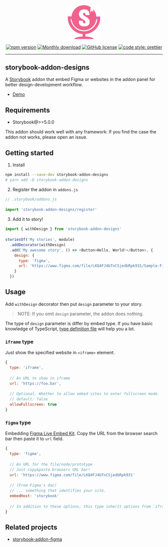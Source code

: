 <div align="center">
  
  <img src="./packages/assets/logo.png" width="104" alt="logo">
  <br/>

[![npm version](https://badge.fury.io/js/storybook-addon-designs.svg)](https://badge.fury.io/js/storybook-addon-designs)
[![Monthly download](https://img.shields.io/npm/dm/storybook-addon-designs.svg)](https://www.npmjs.com/package/storybook-addon-designs)
[![GitHub license](https://img.shields.io/github/license/pocka/storybook-addon-designs.svg)](https://github.com/pocka/storybook-addon-designs/blob/master/LICENSE)
[![code style: prettier](https://img.shields.io/badge/code_style-prettier-ff69b4.svg)](https://github.com/prettier/prettier)

</div>

<hr/>

## storybook-addon-designs

A [Storybook](https://github.com/storybooks/storybook) addon that embed Figma or websites in the addon panel for better design-development workflow.

- [Demo](https://pocka.github.io/storybook-addon-designs)

## Requirements

- Storybook@>=5.0.0

This addon should work well with any framework: If you find the case the addon not works, please open an issue.

## Getting started

1. Install

```sh
npm install --save-dev storybook-addon-designs
# yarn add -D storybook-addon-designs
```

2. Register the addon in `addons.js`

```js
// .storybook/addons.js

import 'storybook-addon-designs/register'
```

3. Add it to story!

```js
import { withDesign } from 'storybook-addon-designs'

storiesOf('My stories', module)
  .addDecorator(withDesign)
  .add('My awesome story', () => <Button>Hello, World!</Button>, {
    design: {
      type: 'figma',
      url: 'https://www.figma.com/file/LKQ4FJ4bTnCSjedbRpk931/Sample-File'
    }
  })
```

## Usage

Add `withDesign` decorator then put `design` parameter to your story.

> NOTE: If you omit `design` parameter, the addon does nothing.

The type of `design` parameter is differ by embed type.
If you have basic knowledge of TypeScript, [type definition file](./packages/storybook-addon-designs/src/config.ts) will help you a lot.

### `iframe` type

Just show the specified website in `<iframe>` element.

```js
{
  type: 'iframe',

  // An URL to show in iframe
  url: 'https://foo.bar',

  // Optional. Whether to allow embed sites to enter fullscreen mode.
  // default: false
  allowFullscreen: true
}
```

### `figma` type

Embedding [Figma Live Embed Kit](https://www.figma.com/developers/embed).
Copy the URL from the browser search bar then paste it to `url` field.

```js
{
  type: 'figma',

  // An URL for the file/node/prototype
  // Just copy&paste browsers URL bar!
  url: 'https://www.figma.com/file/LKQ4FJ4bTnCSjedbRpk931'

  // (From Figma's doc)
  // ... something that identifies your site.
  embedHost: 'storybook'

  // In addition to these options, this type inherit options from `iframe` type
}
```

## Related projects

- [storybook-addon-figma](https://github.com/hharnisc/storybook-addon-figma)
